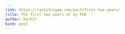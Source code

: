 ```yaml
---
link: https://rachitnigam.com/post/first-two-years/
title: The first two years of my PhD
author: Rachit
kind: post
---
```

